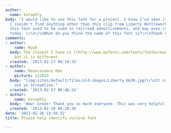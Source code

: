 ```yaml
---
author:
  name: kstaehly
body: "I would like to use this font for a project. I know I've seen it before, but
  I couldn't find anything other than this clip from Liberty Bottleworks. I think
  this font used to be used in railroad advertisements, and may even still be used
  today. \r\n\r\nWhat do you think the name of this font is?\r\nThank you for helping!!!!!"
comments:
- author:
    name: Ryuk
  body: The closest I have is [[http://www.myfonts.com/fonts/fontbureau/streamline/|Streamline]]
    but /L is different.
  created: '2013-02-27 00:19:32'
- author:
    name: Renaissance Man
    picture: 112023
  body: "[img:sites/default/files/old-images/Liberty_6639.jpg]\r\nIt certainly started
    out as Streamline."
  created: '2013-02-27 06:46:24'
- author:
    name: kstaehly
  body: 'Wow! Great! Thank you so much everyone. This was very helpful. '
  created: '2013-02-28 08:28:36'
date: '2013-02-26 23:56:32'
title: Please help identify cursive font

---
```

